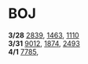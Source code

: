 # BOJ

**3/28** [2839](https://www.acmicpc.net/problem/2839), [1463](https://www.acmicpc.net/problem/1463), [1110](https://www.acmicpc.net/problem/1110)  
**3/31** [9012](https://www.acmicpc.net/problem/9012), [1874](https://www.acmicpc.net/problem/1874), [2493](https://www.acmicpc.net/problem/2493)  
**4/1** [7785](https://www.acmicpc.net/problem/7785), 
